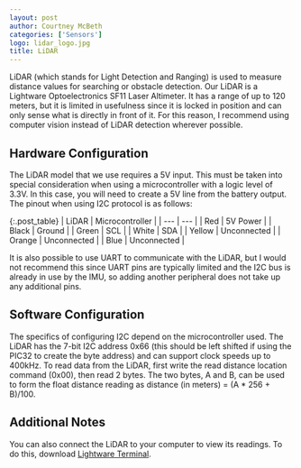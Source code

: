 ```yaml
---
layout: post
author: Courtney McBeth
categories: ['Sensors']
logo: lidar_logo.jpg
title: LiDAR
---
```


LiDAR (which stands for Light Detection and Ranging) is used to measure distance values for searching or obstacle detection. Our LiDAR is a Lightware Optoelectronics SF11 Laser Altimeter. It has a range of up to 120 meters, but it is limited in usefulness since it is locked in position and can only sense what is directly in front of it. For this reason, I recommend using computer vision instead of LiDAR detection wherever possible.

## Hardware Configuration

The LiDAR model that we use requires a 5V input. This must be taken into special consideration when using a microcontroller with a logic level of 3.3V. In this case, you will need to create a 5V line from the battery output. The pinout when using I2C protocol is as follows:

{:.post_table}
| LiDAR | Microcontroller |
| --- | --- |
| Red | 5V Power |
| Black | Ground |
| Green | SCL |
| White | SDA |
| Yellow | Unconnected |
| Orange | Unconnected |
| Blue | Unconnected |

It is also possible to use UART to communicate with the LiDAR, but I would not recommend this since UART pins are typically limited and the I2C bus is already in use by the IMU, so adding another peripheral does not take up any additional pins.

## Software Configuration

The specifics of configuring I2C depend on the microcontroller used. The LiDAR has the 7-bit I2C address 0x66 (this should be left shifted if using the PIC32 to create the byte address) and can support clock speeds up to 400kHz. To read data from the LiDAR, first write the read distance location command (0x00), then read 2 bytes. The two bytes, A and B, can be used to form the float distance reading as distance (in meters) = (A * 256 + B)/100.

## Additional Notes

You can also connect the LiDAR to your computer to view its readings. To do this, download [Lightware Terminal](https://lightwarelidar.com/pages/software-downloads).